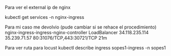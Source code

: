 Para ver el external ip de nginx

kubectl get services -n nginx-ingress

Para mi caso me devolvio (pude cambiar si se rehace el procedimiento)
nginx-ingress-ingress-nginx-controller             LoadBalancer   34.118.235.114   35.239.71.57   80:31076/TCP,443:30721/TCP   21m

Para ver ruta para locust
kubectl describe ingress sopes1-ingress -n sopes1